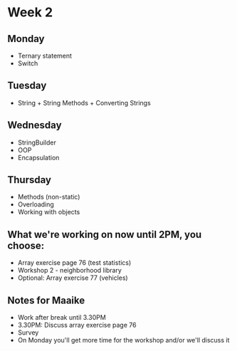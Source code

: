 # Week 2

## Monday
- Ternary statement
- Switch

## Tuesday
- String + String Methods + Converting Strings

## Wednesday
- StringBuilder
- OOP
- Encapsulation

## Thursday
- Methods (non-static)
- Overloading
- Working with objects

## What we're working on now until 2PM, you choose:
- Array exercise page 76 (test statistics)
- Workshop 2 - neighborhood library
- Optional: Array exercise 77 (vehicles)


## Notes for Maaike
- Work after break until 3.30PM
- 3.30PM: Discuss array exercise page 76
- Survey
- On Monday you'll get more time for the workshop and/or we'll discuss it